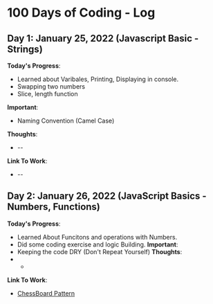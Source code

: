 # 100 Days of Coding - Log



## Day 1: January 25, 2022 (Javascript Basic - Strings)
**Today's Progress**: 
* Learned about Varibales, Printing, Displaying in console. 
* Swapping two numbers
* Slice, length function

**Important**:
* Naming Convention (Camel Case)
 
**Thoughts**:
* --
 
**Link To Work**:
* --



## Day 2: January 26, 2022 (JavaScript Basics - Numbers, Functions)
**Today's Progress**: 
* Learned About Funcitons and operations with Numbers.
* Did some coding exercise and logic Building.
**Important**:
* Keeping the code DRY (Don't Repeat Yourself)
**Thoughts**:
* - 
**Link To Work**:
* [ChessBoard Pattern](https://stanford.edu/~cpiech/karel/ide.html)


